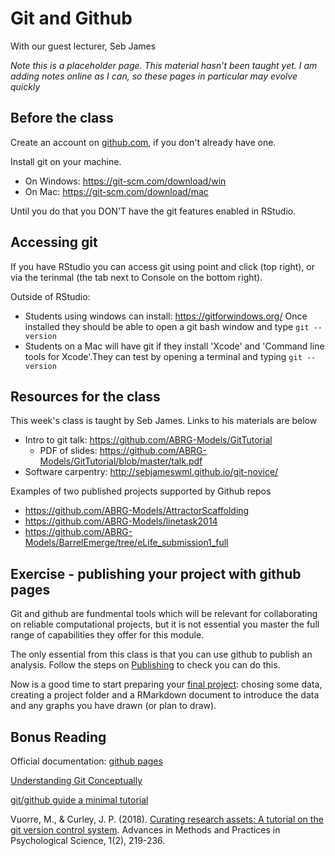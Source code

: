 # Git and Github


With our guest lecturer, Seb James


<div class="info">
<p><em>Note this is a placeholder page. This material hasn’t been taught yet. I am adding notes online as I can, so these pages in particular may evolve quickly</em></p>
</div>


## Before the class

Create an account on [github.com](https://github.com/), if you don't already have one.

Install git on your machine. 

  * On Windows: https://git-scm.com/download/win
  * On Mac: https://git-scm.com/download/mac
  
Until you do that you DON'T have the git features enabled in RStudio.


## Accessing git 

If you have RStudio you can access git using point and click (top right), or via the terinmal (the tab next to Console on the bottom right). 

Outside of RStudio:

 * Students using windows can install: https://gitforwindows.org/ Once installed they should be able to open a git bash window and type ``git --version``
 * Students on a Mac will have git if they install 'Xcode' and 'Command line tools for Xcode'.They can test by opening a terminal and typing ``git --version``


## Resources for the class

This week's class is taught by Seb James. Links to his materials are below

  * Intro to git talk: https://github.com/ABRG-Models/GitTutorial
    * PDF of slides: https://github.com/ABRG-Models/GitTutorial/blob/master/talk.pdf
  * Software carpentry: http://sebjameswml.github.io/git-novice/

Examples of two published projects supported by Github repos

  * https://github.com/ABRG-Models/AttractorScaffolding
  * https://github.com/ABRG-Models/linetask2014
  * https://github.com/ABRG-Models/BarrelEmerge/tree/eLife_submission1_full

## Exercise - publishing your project with github pages

Git and github are fundmental tools which will be relevant for collaborating on reliable computational projects, but it is not essential you master the full range of capabilities they offer for this module.

The only essential from this class is that you can use github to publish an analysis. Follow the steps on [Publishing](publishing.html) to check you can do this. 

Now is a good time to start preparing your [final project](final-project.html): chosing some data, creating a project folder and a RMarkdown document to introduce the data and any graphs you have drawn (or plan to draw).


## Bonus Reading

Official documentation: [github pages](https://help.github.com/en/github/working-with-github-pages)

[Understanding Git Conceptually](https://www.sbf5.com/~cduan/technical/git/)

[git/github guide a minimal tutorial](https://kbroman.org/github_tutorial/)

Vuorre, M., & Curley, J. P. (2018). [Curating research assets: A tutorial on the git version control system](https://journals.sagepub.com/doi/full/10.1177/2515245918754826). Advances in Methods and Practices in Psychological Science, 1(2), 219-236.
